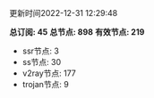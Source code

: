 更新时间2022-12-31 12:29:48

**总订阅: 45**
**总节点: 898**
**有效节点: 219**
- ssr节点: 3
- ss节点: 30
- v2ray节点: 177
- trojan节点: 9
